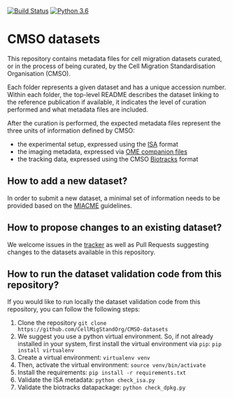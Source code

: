 [![Build Status](https://travis-ci.org/CellMigStandOrg/CMSO-datasets.svg?branch=master)](https://travis-ci.org/CellMigStandOrg/CMSO-datasets)
[![Python 3.6](https://img.shields.io/badge/python-3.6-blue.svg)](https://www.python.org/downloads/release/python-360/)

CMSO datasets
=============

This repository contains metadata files for cell migration datasets curated, or in the process of being curated, by
the Cell Migration Standardisation Organisation (CMSO).

Each folder represents a given dataset and has a unique accession number. Within each folder, the top-level README describes
the dataset linking to the reference publication if available, it indicates the level of curation performed and what metadata
files are included.

After the curation is performed, the expected metadata files represent the three units of information defined by CMSO:

- the experimental setup, expressed using the [ISA](http://isa-tools.org) format
- the imaging metadata, expressed via [OME companion files](https://www.openmicroscopy.org/site/support/ome-model/ome-tiff/file-structure.html)
- the tracking data, expressed using the CMSO [Biotracks](https://github.com/CellMigStandOrg/biotracks) format

How to add a new dataset?
-------------------------

In order to submit a new dataset, a minimal set of information needs to be provided based on the [MIACME](https://github.com/CellMigStandOrg/MIACME) guidelines.

How to propose changes to an existing dataset?
----------------------------------------------

We welcome issues in the [tracker](https://github.com/CellMigStandOrg/CMSO-datasets/issues) as well as Pull Requests
suggesting changes to the datasets available in this repository.

How to run the dataset validation code from this repository?
------------------------------------------------------------

If you would like to run locally the dataset validation code from this repository, you can follow the following steps:

1. Clone the repository
   ```git clone https://github.com/CellMigStandOrg/CMSO-datasets```
1. We suggest you use a python virtual environment. So, if not already installed in your system, first install the virtual environment via `pip`:
   `pip install virtualenv`
1. Create a virtual environment:
   `virtualenv venv`
1. Then, activate the virtual environment:
  `source venv/bin/activate`
1. Install the requirements:
  `pip install -r requirements.txt`
1. Validate the ISA metadata:
   `python check_isa.py`
1. Validate the biotracks datapackage:
   `python check_dpkg.py`


